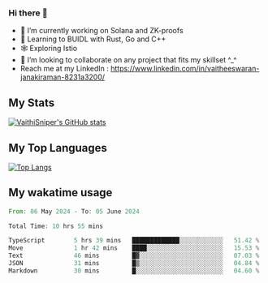 ### Hi there 👋

- 🔭 I’m currently working on Solana and ZK-proofs
- 📖 Learning to BUIDL with Rust, Go and C++
- 🕸️ Exploring Istio
- 👯 I’m looking to collaborate on any project that fits my skillset ^_^
- Reach me at my LinkedIn : https://www.linkedin.com/in/vaitheeswaran-janakiraman-8231a3200/

## My Stats
[![VaithiSniper's GitHub stats](https://github-readme-stats.vercel.app/api?username=VaithiSniper&hide=stars&theme=radical)](https://github.com/anuraghazra/github-readme-stats)

## My Top Languages

[![Top Langs](https://github-readme-stats.vercel.app/api/top-langs/?username=VaithiSniper&layout=compact)](https://github.com/anuraghazra/github-readme-stats)

## My wakatime usage

<!--START_SECTION:waka-->

```rust
From: 06 May 2024 - To: 05 June 2024

Total Time: 10 hrs 55 mins

TypeScript        5 hrs 39 mins   █████████████░░░░░░░░░░░░   51.42 %
Move              1 hr 42 mins    ████░░░░░░░░░░░░░░░░░░░░░   15.53 %
Text              46 mins         █▓░░░░░░░░░░░░░░░░░░░░░░░   07.03 %
JSON              31 mins         █▒░░░░░░░░░░░░░░░░░░░░░░░   04.84 %
Markdown          30 mins         █░░░░░░░░░░░░░░░░░░░░░░░░   04.60 %
```

<!--END_SECTION:waka-->
